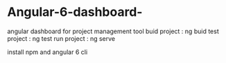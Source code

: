 # Angular-6-dashboard-
angular dashboard for project management tool
buid project : ng buid
test project : ng test
run project : ng serve

install npm and angular 6 cli

